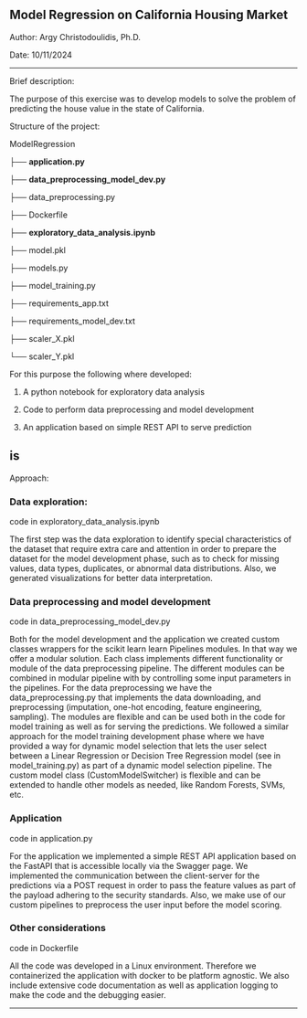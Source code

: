 ## Model Regression on California Housing Market


Author: Argy Christodoulidis, Ph.D.

Date: 10/11/2024

--------------------------------------------
Brief description:

The purpose of this exercise was to develop models to solve the problem of predicting the house value in the state of California.

Structure of the project:

ModelRegression


├── **application.py**

├── **data_preprocessing_model_dev.py**

├── data_preprocessing.py

├── Dockerfile

├── **exploratory_data_analysis.ipynb**

├── model.pkl

├── models.py

├── model_training.py

├── requirements_app.txt

├── requirements_model_dev.txt

├── scaler_X.pkl

└── scaler_Y.pkl


For this purpose the following where developed:

1) A python notebook for exploratory data analysis

2) Code to perform data preprocessing and model development

3) An application based on simple REST API to serve prediction

is
----------------------------------------------

Approach:

### Data exploration:

code in exploratory_data_analysis.ipynb

The first step was the data exploration to identify special characteristics of the dataset that require extra care and attention in order to prepare the dataset for the model development phase, such as to check for missing values, data types, duplicates, or abnormal data distributions. Also, we generated visualizations for better data interpretation.

### Data preprocessing and model development

code in data_preprocessing_model_dev.py

Both for the model development and the application we created custom classes wrappers for the scikit learn learn Pipelines modules. In that way we offer a modular solution. Each class implements different functionality or module of the data preprocessing pipeline. The different modules can be combined in modular pipeline with by controlling some input parameters in the pipelines. For the data preprocessing we have the data_preprocessing.py that implements the data downloading, and preprocessing (imputation, one-hot encoding, feature engineering, sampling). The modules are flexible and can be used both in the code for model training as well as for serving the predictions. We followed a similar approach for the model training development phase where we have provided a way for dynamic model selection that lets the user select between a Linear Regression or Decision Tree Regression model (see in model_training.py) as part of a dynamic model selection pipeline. The custom model class (CustomModelSwitcher) is flexible and can be extended to handle other models as needed, like Random Forests, SVMs, etc.


### Application

code in application.py

For the application we implemented a simple REST API application based on the FastAPI that is accessible locally via the Swagger page. We implemented the communication between the client-server for the predictions via a POST request in order to pass the feature values as part of the payload adhering to the security standards. Also, we make use of our custom pipelines to preprocess the user input before the model scoring.

### Other considerations

code in Dockerfile

All the code was developed in a Linux environment. Therefore we containerized the application with docker to be platform agnostic. We also include extensive code documentation as well as application logging to make the code and the debugging easier.


--------------------------------------------------